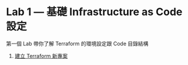 # Lab 1 — 基礎 Infrastructure as Code 設定

第一個 Lab 帶你了解 Terraform 的環境設定跟 Code 目錄結構

1. [建立 Terraform 新專案](./01-create-new-project.md)
